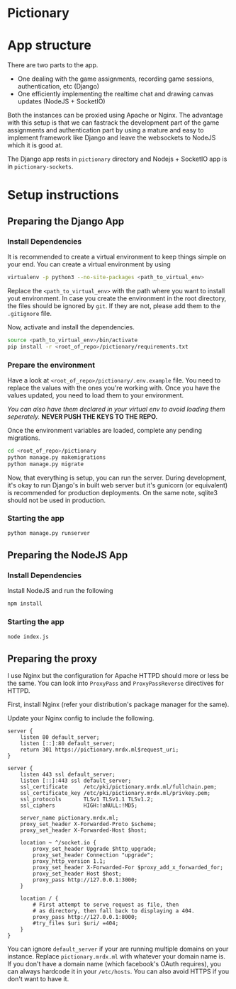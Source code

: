 # Pictionary

# App structure
There are two parts to the app.
- One dealing with the game assignments, recording game sessions, authentication, etc (Django)
- One efficiently implementing the realtime chat and drawing canvas updates (NodeJS + SocketIO)

Both the instances can be proxied using Apache or Nginx. The advantage with this setup is that we can fastrack the development part of the game assignments and authentication part by using a mature and easy to implement framework like Django and leave the websockets to NodeJS which it is good at.

The Django app rests in `pictionary` directory and Nodejs + SocketIO app is in `pictionary-sockets`.

# Setup instructions
## Preparing the Django App
### Install Dependencies
It is recommended to create a virtual environment to keep things simple on your end. You can create a virtual environment by using

```bash
virtualenv -p python3 --no-site-packages <path_to_virtual_env>
```

Replace the `<path_to_virtual_env>` with the path where you want to install yout environment. In case you create the environment in the root directory, the files should be ignored by `git`. If they are not, please add them to the `.gitignore` file.

Now, activate and install the dependencies.

```bash
source <path_to_virtual_env>/bin/activate
pip install -r <root_of_repo>/pictionary/requirements.txt
```

### Prepare the environment
Have a look at `<root_of_repo>/pictionary/.env.example` file. You need to replace the values with the ones you're working with. Once you have the values updated, you need to load them to your environment.

*You can also have them declared in your virtual env to avoid loading them seperately.* **NEVER PUSH THE KEYS TO THE REPO.**

Once the environment variables are loaded, complete any pending migrations.

```bash
cd <root_of_repo>/pictionary
python manage.py makemigrations
python manage.py migrate
```

Now, that everything is setup, you can run the server. During development, it's okay to run Django's in built web server but it's gunicorn (or equivalent) is recommended for production deployments. On the same note, sqlite3 should not be used in production.

### Starting the app
```bash
python manage.py runserver
```

## Preparing the NodeJS App
### Install Dependencies
Install NodeJS and run the following

```bash
npm install
```

### Starting the app
```bash
node index.js
```

## Preparing the proxy
I use Nginx but the configuration for Apache HTTPD should more or less be the same. You can look into `ProxyPass` and `ProxyPassReverse` directives for HTTPD.

First, install Nginx (refer your distribution's package manager for the same).

Update your Nginx config to include the following.

```
server {
	listen 80 default_server;
	listen [::]:80 default_server;
	return 301 https://pictionary.mrdx.ml$request_uri;
}

server {
	listen 443 ssl default_server;
	listen [::]:443 ssl default_server;
	ssl_certificate     /etc/pki/pictionary.mrdx.ml/fullchain.pem;
    ssl_certificate_key /etc/pki/pictionary.mrdx.ml/privkey.pem;
    ssl_protocols       TLSv1 TLSv1.1 TLSv1.2;
    ssl_ciphers         HIGH:!aNULL:!MD5;

	server_name pictionary.mrdx.ml;
	proxy_set_header X-Forwarded-Proto $scheme;
	proxy_set_header X-Forwarded-Host $host;

	location ~ ^/socket.io {
	 	proxy_set_header Upgrade $http_upgrade;
        proxy_set_header Connection "upgrade";
        proxy_http_version 1.1;
        proxy_set_header X-Forwarded-For $proxy_add_x_forwarded_for;
        proxy_set_header Host $host;
		proxy_pass http://127.0.0.1:3000;
	}

	location / {
		# First attempt to serve request as file, then
		# as directory, then fall back to displaying a 404.
		proxy_pass http://127.0.0.1:8000;
		#try_files $uri $uri/ =404;
	}
}
```

You can ignore `default_server` if your are running multiple domains on your instance. Replace `pictionary.mrdx.ml` with whatever your domain name is. If you don't have a domain name (which facebook's OAuth requires), you can always hardcode it in your `/etc/hosts`. You can also avoid HTTPS if you don't want to have it.
